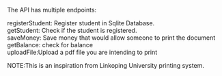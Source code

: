 The API has multiple endpoints:

registerStudent: Register student in Sqlite Database. <br />
getStudent: Check if the student is registered. <br />
saveMoney: Save money that would allow someone to print the document <br />
getBalance: check for balance <br />
uploadFile:Upload a pdf file you are intending to print <br />

NOTE:This is an inspiration from Linkoping University printing system.
